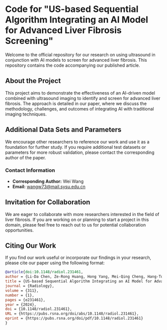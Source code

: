 # Code for "US-based Sequential Algorithm Integrating an AI Model for Advanced Liver Fibrosis Screening"

Welcome to the official repository for our research on using ultrasound in conjunction with AI models to screen for advanced liver fibrosis. This repository contains the code accompanying our published article.

## About the Project
This project aims to demonstrate the effectiveness of an AI-driven model combined with ultrasound imaging to identify and screen for advanced liver fibrosis. The approach is detailed in our paper, where we discuss the methodology, challenges, and outcomes of integrating AI with traditional imaging techniques.

## Additional Data Sets and Parameters
We encourage other researchers to reference our work and use it as a foundation for further study. If you require additional test datasets or parameters for more robust validation, please contact the corresponding author of the paper.

### Contact Information
- **Corresponding Author:** Wei Wang
- **Email:** wangw73@mail.sysu.edu.cn

## Invitation for Collaboration
We are eager to collaborate with more researchers interested in the field of liver fibrosis. If you are working on or planning to start a project in this domain, please feel free to reach out to us for potential collaboration opportunities.

## Citing Our Work
If you find our work useful or incorporate our findings in your research, please cite our paper using the following format:

```bibtex
@article{doi:10.1148/radiol.231461,
author = {Li-Da Chen, Ze-Rong Huang, Hong Yang, Mei-Qing Cheng, Hang-Tong Hu, Xiao-Zhou Lu, Ming-De Li, Rui-Fang Lu, Dan-Ni He, Peng Lin, Qiu-Ping Ma, Hui Huang, Si-Min Ruan, Wei-Ping Ke, Bing Liao, Bi-Hui Zhong, Jie Ren, Ming-De Lu, Xiao-Yan Xie, Wei Wang},
title = {US-based Sequential Algorithm Integrating an AI Model for Advanced Liver Fibrosis Screening},
journal = {Radiology},
volume = {311},
number = {1},
pages = {e231461},
year = {2024},
doi = {10.1148/radiol.231461},
URL = {https://pubs.rsna.org/doi/abs/10.1148/radiol.231461},
eprint = {https://pubs.rsna.org/doi/pdf/10.1148/radiol.231461}
}
